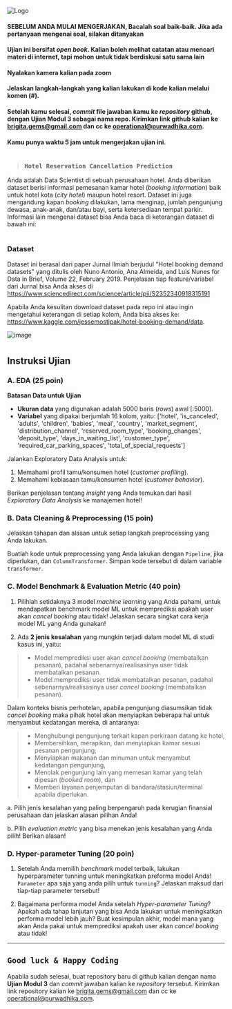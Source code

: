 ![Logo](https://purwadhikax.com/static/media/purwadhika_logo_no_tagline.40622a0f.png)

#### SEBELUM ANDA MULAI MENGERJAKAN, Bacalah soal baik-baik. Jika ada pertanyaan mengenai soal, silakan ditanyakan
#### Ujian ini bersifat _open book_. Kalian boleh melihat catatan atau mencari materi di internet, tapi **mohon untuk tidak berdiskusi satu sama lain**
#### Nyalakan kamera kalian pada zoom
#### Jelaskan langkah-langkah yang kalian lakukan di kode kalian melalui komen (#).
#### Setelah kamu selesai, _commit_ file jawaban kamu ke _repository_ github, dengan Ujian Modul 3 sebagai nama repo. Kirimkan link github kalian ke brigita.gems@gmail.com dan cc ke operational@purwadhika.com.
#### Kamu punya waktu 5 jam untuk mengerjakan ujian ini.

#

> ###  ``Hotel Reservation Cancellation Prediction``

Anda adalah Data Scientist di sebuah perusahaan hotel. Anda diberikan dataset berisi informasi pemesanan kamar hotel (*booking information*) baik untuk hotel kota (*city hotel*) maupun hotel resort. Dataset ini juga mengandung kapan *booking* dilakukan, lama menginap, jumlah pengunjung dewasa, anak-anak, dan/atau bayi, serta ketersediaan tempat parkir. Informasi lain mengenai dataset bisa Anda baca di keterangan dataset di bawah ini:  

#

### **Dataset**

Dataset ini berasal dari paper Jurnal Ilmiah berjudul "Hotel booking demand datasets" yang ditulis oleh Nuno Antonio, Ana Almeida, and Luis Nunes for Data in Brief, Volume 22, February 2019. Penjelasan tiap feature/variabel dari Jurnal bisa Anda akses di  https://www.sciencedirect.com/science/article/pii/S2352340918315191

Apabila Anda kesulitan download dataset pada repo ini atau ingin mengetahui keterangan di setiap kolom, Anda bisa akses ke: https://www.kaggle.com/jessemostipak/hotel-booking-demand/data. 

![image](https://images.unsplash.com/photo-1520250497591-112f2f40a3f4?ixlib=rb-1.2.1&ixid=MXwxMjA3fDB8MHxwaG90by1wYWdlfHx8fGVufDB8fHw%3D&auto=format&fit=crop&w=1050&q=80)  

#

## **Instruksi Ujian**

### **A. EDA** (25 poin)

__Batasan Data untuk Ujian__
* __Ukuran data__ yang digunakan adalah 5000 baris (_rows_) awal [:5000].
* __Variabel__ yang dipakai berjumlah 16 kolom, yaitu: ['hotel', 'is_canceled', 'adults', 'children', 'babies', 'meal', 'country', 'market_segment', 'distribution_channel', 'reserved_room_type', 'booking_changes', 'deposit_type', 'days_in_waiting_list', 'customer_type', 'required_car_parking_spaces', 'total_of_special_requests']

Jalankan Exploratory Data Analysis untuk:  
1) Memahami profil tamu/konsumen hotel (_customer profiling_).  
2) Memahami kebiasaan tamu/konsumen hotel (_customer behavior_).  

Berikan penjelasan tentang _insight_ yang Anda temukan dari hasil _Exploratory Data Analysis_ ke manajemen hotel!  

### **B. Data Cleaning & Preprocessing** (15 poin)

Jelaskan tahapan dan alasan untuk setiap langkah preprocessing yang Anda lakukan.  

Buatlah kode untuk preprocessing yang Anda lakukan dengan `Pipeline`, jika diperlukan, dan `ColumnTransformer`. Simpan kode tersebut di dalam variable `transformer`.  

### **C. Model Benchmark & Evaluation Metric** (40 poin)

1) Pilihlah setidaknya 3 model _machine learning_ yang Anda pahami, untuk mendapatkan benchmark model ML untuk memprediksi apakah user akan *cancel booking* atau tidak! Jelaskan secara singkat cara kerja model ML yang Anda gunakan!  

2) Ada **2 jenis kesalahan** yang mungkin terjadi dalam model ML di studi kasus ini, yaitu:
>* Model memprediksi user akan *cancel booking* (membatalkan pesanan), padahal sebenarnya/realisasinya user tidak membatalkan pesanan.
>* Model memprediksi user tidak membatalkan pesanan, padahal sebenarnya/realisasinya user *cancel booking* (membatalkan pesanan).  

Dalam konteks bisnis perhotelan, apabila pengunjung diasumsikan tidak *cancel booking* maka pihak hotel akan menyiapkan beberapa hal untuk menyambut kedatangan mereka, di antaranya:  
>* Menghubungi pengunjung terkait kapan perkiraan datang ke hotel,
>* Membersihkan, merapikan, dan menyiapkan kamar sesuai pesanan pengunjung,
>* Menyiapkan makanan dan minuman untuk menyambut kedatangan pengunjung,
>* Menolak pengunjung lain yang memesan kamar yang telah dipesan (*booked room*), dan
>* Memberi layanan penjemputan di bandara/stasiun/terminal apabila diperlukan.  

a. Pilih jenis kesalahan yang paling berpengaruh pada kerugian finansial perusahaan dan jelaskan alasan pilihan Anda!  

b. Pilih *evaluation metric* yang bisa menekan jenis kesalahan yang Anda pilih! Berikan alasan!  

### **D. Hyper-parameter Tuning** (20 poin)

1. Setelah Anda memilih _benchmark_ model terbaik, lakukan hyperparameter tunning untuk meningkatkan preforma model Anda! `Parameter` apa saja yang anda pilih untuk `tunning`? Jelaskan maksud dari tiap-tiap parameter tersebut!

2. Bagaimana performa model Anda setelah *Hyper-parameter Tuning*? Apakah ada tahap lanjutan yang bisa Anda lakukan untuk meningkatkan performa model lebih jauh? Buat kesimpulan akhir, model mana yang akan Anda pakai untuk memprediksi apakah user akan *cancel booking* atau tidak!

<hr>

## ``Good luck & Happy Coding``


Apabila sudah selesai, buat repository baru di github kalian dengan nama **Ujian Modul 3** dan _commit_ jawaban kalian ke _repository_ tersebut. Kirimkan link repository kalian ke brigita.gems@gmail.com dan cc ke operational@purwadhika.com.
